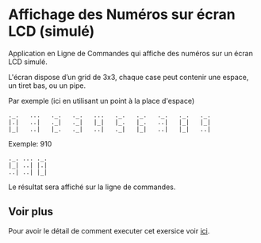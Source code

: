 # Affichage des Numéros sur écran LCD (simulé)

Application en Ligne de Commandes qui affiche des numéros sur un écran LCD simulé.

L'écran dispose d’un grid de 3x3, chaque case peut contenir une espace, un tiret bas, ou un pipe.

Par exemple (ici en utilisant un point à la place d'espace)

```text
._.   ...   ._.   ._.   ...   ._.   ._.   ._.   ._.   ._.
|.|   ..|   ._|   ._|   |_|   |_.   |_.   ..|   |_|   |_|
|_|   ..|   |_.   ._|   ..|   ._|   |_|   ..|   |_|   ..|
```

Exemple: 910

```text
._. ... ._.
|_| ..| |.|
..| ..| |_|
```

Le résultat sera affiché sur la ligne de commandes.

## Voir plus

Pour avoir le détail de comment executer cet exersice voir [ici](HOW_TO.md).